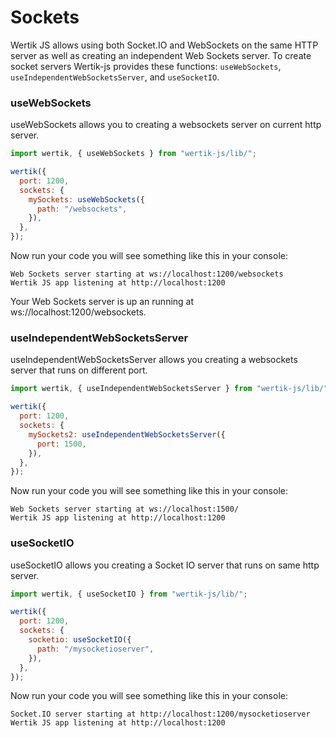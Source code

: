 # Sockets

Wertik JS allows using both Socket.IO and WebSockets on the same HTTP server as well as creating an independent Web Sockets server. To create socket servers Wertik-js provides these functions: `useWebSockets`, `useIndependentWebSocketsServer`, and `useSocketIO`.

### useWebSockets

useWebSockets allows you to creating a websockets server on current http server.

```js
import wertik, { useWebSockets } from "wertik-js/lib/";

wertik({
  port: 1200,
  sockets: {
    mySockets: useWebSockets({
      path: "/websockets",
    }),
  },
});
```

Now run your code you will see something like this in your console:

```log
Web Sockets server starting at ws://localhost:1200/websockets
Wertik JS app listening at http://localhost:1200
```

Your Web Sockets server is up an running at ws://localhost:1200/websockets.

### useIndependentWebSocketsServer

useIndependentWebSocketsServer allows you creating a websockets server that runs on different port.

```js
import wertik, { useIndependentWebSocketsServer } from "wertik-js/lib/";

wertik({
  port: 1200,
  sockets: {
    mySockets2: useIndependentWebSocketsServer({
      port: 1500,
    }),
  },
});
```

Now run your code you will see something like this in your console:

```log
Web Sockets server starting at ws://localhost:1500/
Wertik JS app listening at http://localhost:1200
```

### useSocketIO

useSocketIO allows you creating a Socket IO server that runs on same http server.

```js
import wertik, { useSocketIO } from "wertik-js/lib/";

wertik({
  port: 1200,
  sockets: {
    socketio: useSocketIO({
      path: "/mysocketioserver",
    }),
  },
});
```

Now run your code you will see something like this in your console:

```log
Socket.IO server starting at http://localhost:1200/mysocketioserver
Wertik JS app listening at http://localhost:1200
```
